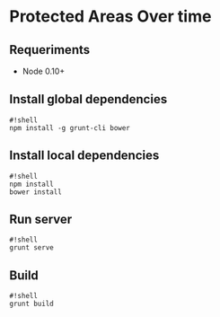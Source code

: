 Protected Areas Over time
=========================

## Requeriments

* Node 0.10+

## Install global dependencies
```
#!shell
npm install -g grunt-cli bower

```

## Install local dependencies
```
#!shell
npm install
bower install
```

## Run server
```
#!shell
grunt serve
```

## Build
```
#!shell
grunt build
```
